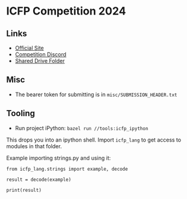 # ICFP Competition 2024

## Links
* [Official Site](https://icfpcontest2024.github.io/)
* [Competition Discord](https://discord.com/invite/HtXttgvCeP)
* [Shared Drive Folder](https://drive.google.com/drive/folders/1YIHAz6ulwzU6LVsBSBNl7XGtgAmxC6cJ)

## Misc

* The bearer token for submitting is in `misc/SUBMISSION_HEADER.txt`

## Tooling
* Run project iPython: `bazel run //tools:icfp_ipython`

This drops you into an ipython shell.  Import `icfp_lang` to get access to modules in that folder.

Example importing strings.py and using it:
```
from icfp_lang.strings import example, decode

result = decode(example)

print(result)
```